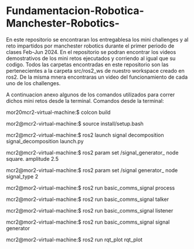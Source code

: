 # Fundamentacion-Robotica-Manchester-Robotics-
En este repositorio se encontraran los entregablesa los mini challenges y al reto impartidos por manchester robotics durante el primer periodo de clases Feb-Jun 2024.
En el repositorio se podran encontrar los videos demostrativos de los mini retos ejecutados y corriendo al igual que su codigo.
Todos las carpetas encontradas en este repositorio son las pertenecientes a la carpeta src/ros2_ws de nuestro workspace creado en ros2. De la misma mnera encontraras un video del funcionamiento de cada uno de los challenges. 

A continuacion anexo algunos de los comandos utilizados para correr dichos mini retos desde la terminal.
Comandos desde la terminal:


mor20mcr2-virtual-machine:$ colcon build

mor2@mcr2-virtual-machine:$ source install/setup.bash

mcr2@mcr2-virtual-machine:$ ros2 launch signal decomposition signal_decomposition launch.py

mcr2@mcr2-virtual-machine:$ ros2 param set /signal_generator_ node square. amplitude 2.5

mcr2@mor2-virtual-machine:$ ros2 param set /signal generator_ node signal_type 2

mcr2@mor2-virtual-machine:$ ros2 run basic_comms_signal process

mcr2@mor2-virtual-machine:$ ros2 run basic_comms_signal talker

mcr2@mor2-virtual-machine:$ ros2 run basic_comms_signal listener

mcr2@mor2-virtual-machine:$ ros2 run basic_comms_signal signal generator

mcr2@mor2-virtual-machine:$ ros2 run rqt_plot rqt_plot
